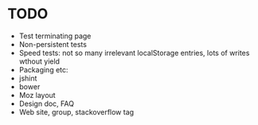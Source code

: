 TODO
====

* Test terminating page
* Non-persistent tests
* Speed tests: not so many irrelevant localStorage entries, lots of writes wthout yield
* Packaging etc:
*  jshint
*  bower
* Moz layout
* Design doc, FAQ
* Web site, group, stackoverflow tag

